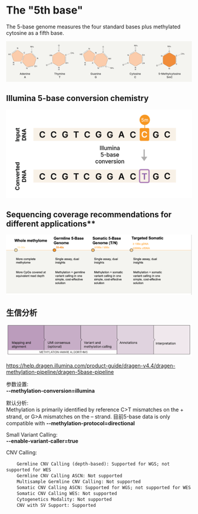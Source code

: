 # The "5th base"
 
The 5-base genome measures the four standard bases plus methylated cytosine as a fifth base.

![5-base](./5-base.png)

## Illumina 5-base conversion chemistry

![chemistry](./chemistry.png)

## Sequencing coverage recommendations for different applications**

![application](./application.png)

## 生信分析

![pipeline](./pipeline.png)

https://help.dragen.illumina.com/product-guide/dragen-v4.4/dragen-methylation-pipeline/dragen-5base-pipeline

参数设置:<br>
**--methylation-conversion=illumina**

默认分析:<br>
Methylation is primarily identified by reference C>T mismatches on the + strand, or G>A mismatches on the – strand.
目前5-base data is only compatible with **--methylation-protocol=directional**

Small Variant Calling:<br>
**--enable-variant-caller=true**

CNV Calling:<br>

        Germline CNV Calling (depth-based): Supported for WGS; not supported for WES
        Germline CNV Calling ASCN: Not supported
        Multisample Germline CNV Calling: Not supported
        Somatic CNV Calling ASCN: Supported for WGS; not supported for WES
        Somatic CNV Calling WES: Not supported
        Cytogenetics Modality: Not supported
        CNV with SV Support: Supported